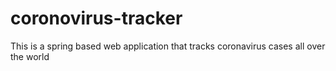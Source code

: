 # coronovirus-tracker
This is a spring based web application that tracks coronavirus cases all over the world
